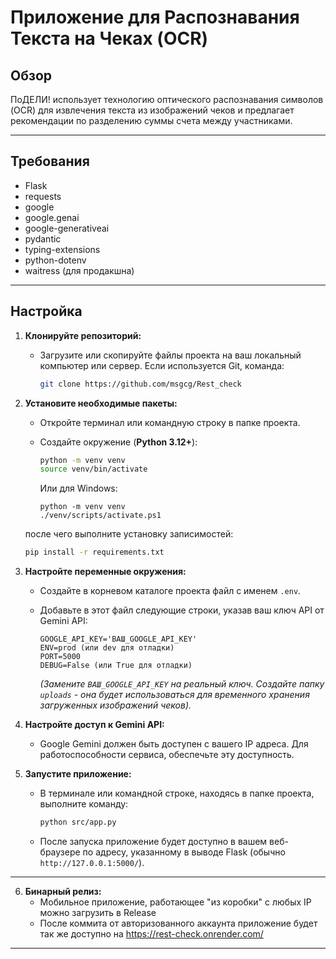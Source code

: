 # **Приложение для Распознавания Текста на Чеках (OCR)**


## **Обзор**

ПоДЕЛИ! использует технологию оптического распознавания символов (OCR) для извлечения текста из изображений чеков и предлагает рекомендации по разделению суммы счета между участниками.

---

## **Требования**

- Flask
- requests
- google
- google.genai
- google-generativeai
- pydantic
- typing-extensions
- python-dotenv
- waitress (для продакшна)
---

## **Настройка**

1.  **Клонируйте репозиторий:**
    *   Загрузите или скопируйте файлы проекта на ваш локальный компьютер или сервер.
        Если используется Git, команда:
        
        ```bash
        git clone https://github.com/msgcg/Rest_check
        ```

2.  **Установите необходимые пакеты:**
    *   Откройте терминал или командную строку в папке проекта.
    *   Создайте окружение (**Python 3.12+**):
        ```bash
        python -m venv venv
        source venv/bin/activate
        ```
        Или для Windows:

        ```pwsh
        python -m venv venv
        ./venv/scripts/activate.ps1
        ```
    после чего выполните установку записимостей:
    ```bash
    pip install -r requirements.txt
    ```
3.  **Настройте переменные окружения:**
    *   Создайте в корневом каталоге проекта файл с именем `.env`.
    *   Добавьте в этот файл следующие строки, указав ваш ключ API от Gemini API:

        ```dotenv
        GOOGLE_API_KEY='ВАШ_GOOGLE_API_KEY'
        ENV=prod (или dev для отладки)
        PORT=5000
        DEBUG=False (или True для отладки)
        ```
        *(Замените `ВАШ_GOOGLE_API_KEY` на реальный ключ. Создайте папку `uploads` - она будет использоваться для временного хранения загруженных изображений чеков).*

4.  **Настройте доступ к Gemini API:**
    *   Google Gemini должен быть доступен с вашего IP адреса. Для работоспособности сервиса, обеспечьте эту доступность.

5.  **Запустите приложение:**
    *   В терминале или командной строке, находясь в папке проекта, выполните команду:
        ```bash
        python src/app.py
        ```
    *   После запуска приложение будет доступно в вашем веб-браузере по адресу, указанному в выводе Flask (обычно `http://127.0.0.1:5000/`).

---
6.  **Бинарный релиз:**
    *   Мобильное приложение, работающее "из коробки" с любых IP можно загрузить в Release
    *   После коммита от авторизованного аккаунта приложение будет так же доступно на https://rest-check.onrender.com/ 
---

